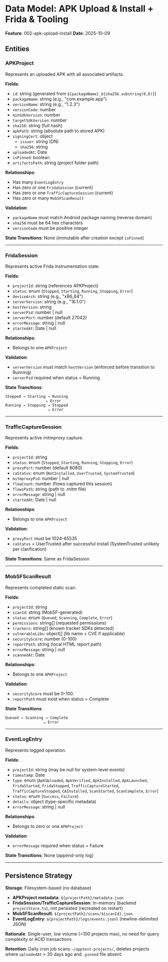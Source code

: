# Data Model: APK Upload & Install + Frida & Tooling

**Feature**: 002-apk-upload-install
**Date**: 2025-10-09

## Entities

### APKProject

Represents an uploaded APK with all associated artifacts.

**Fields**:
- `id`: string (generated from `${packageName}_${sha256.substring(0,8)}`)
- `packageName`: string (e.g., "com.example.app")
- `versionName`: string (e.g., "1.2.3")
- `versionCode`: number
- `minSdkVersion`: number
- `targetSdkVersion`: number
- `sha256`: string (full hash)
- `apkPath`: string (absolute path to stored APK)
- `signingCert`: object
  - `issuer`: string (DN)
  - `sha256`: string
- `uploadedAt`: Date
- `isPinned`: boolean
- `artifactsPath`: string (project folder path)

**Relationships**:
- Has many `EventLogEntry`
- Has zero or one `FridaSession` (current)
- Has zero or one `TrafficCaptureSession` (current)
- Has zero or many `MobSFScanResult`

**Validation**:
- `packageName` must match Android package naming (reverse domain)
- `sha256` must be 64 hex characters
- `versionCode` must be positive integer

**State Transitions**: None (immutable after creation except `isPinned`)

---

### FridaSession

Represents active Frida instrumentation state.

**Fields**:
- `projectId`: string (references APKProject)
- `status`: enum (`Stopped`, `Starting`, `Running`, `Stopping`, `Error`)
- `deviceArch`: string (e.g., "x86_64")
- `serverVersion`: string (e.g., "16.1.0")
- `hostVersion`: string
- `serverPid`: number | null
- `serverPort`: number (default 27042)
- `errorMessage`: string | null
- `startedAt`: Date | null

**Relationships**:
- Belongs to one `APKProject`

**Validation**:
- `serverVersion` must match `hostVersion` (enforced before transition to Running)
- `serverPid` required when status = Running

**State Transitions**:
```
Stopped → Starting → Running
                  ↘ Error
Running → Stopping → Stopped
                   ↘ Error
```

---

### TrafficCaptureSession

Represents active mitmproxy capture.

**Fields**:
- `projectId`: string
- `status`: enum (`Stopped`, `Starting`, `Running`, `Stopping`, `Error`)
- `proxyPort`: number (default 8080)
- `caStatus`: enum (`NotInstalled`, `UserTrusted`, `SystemTrusted`)
- `mitmproxyPid`: number | null
- `flowCount`: number (flows captured this session)
- `flowsPath`: string (path to .mitm file)
- `errorMessage`: string | null
- `startedAt`: Date | null

**Relationships**:
- Belongs to one `APKProject`

**Validation**:
- `proxyPort` must be 1024-65535
- `caStatus` = UserTrusted after successful install (SystemTrusted unlikely per clarification)

**State Transitions**: Same as FridaSession

---

### MobSFScanResult

Represents completed static scan.

**Fields**:
- `projectId`: string
- `scanId`: string (MobSF-generated)
- `status`: enum (`Queued`, `Scanning`, `Complete`, `Error`)
- `permissions`: string[] (requested permissions)
- `trackers`: string[] (known tracker SDKs detected)
- `vulnerableLibs`: object[] (lib name + CVE if applicable)
- `securityScore`: number (0-100)
- `reportPath`: string (local HTML report path)
- `errorMessage`: string | null
- `scannedAt`: Date

**Relationships**:
- Belongs to one `APKProject`

**Validation**:
- `securityScore` must be 0-100
- `reportPath` must exist when status = Complete

**State Transitions**:
```
Queued → Scanning → Complete
                 ↘ Error
```

---

### EventLogEntry

Represents logged operation.

**Fields**:
- `projectId`: string (may be null for system-level events)
- `timestamp`: Date
- `type`: enum (`ApkUploaded`, `ApkVerified`, `ApkInstalled`, `ApkLaunched`, `FridaStarted`, `FridaStopped`, `TrafficCaptureStarted`, `TrafficCaptureStopped`, `CAInstalled`, `ScanStarted`, `ScanComplete`, `Error`)
- `status`: enum (`Success`, `Failure`)
- `details`: object (type-specific metadata)
- `errorMessage`: string | null

**Relationships**:
- Belongs to zero or one `APKProject`

**Validation**:
- `errorMessage` required when status = Failure

**State Transitions**: None (append-only log)

---

## Persistence Strategy

**Storage**: Filesystem-based (no database)

- **APKProject metadata**: `${projectPath}/metadata.json`
- **FridaSession/TrafficCaptureSession**: In-memory (backend `projectStore.ts`), not persisted (recreated on restart)
- **MobSFScanResult**: `${projectPath}/scans/${scanId}.json`
- **EventLogEntry**: `${projectPath}/logs/events.jsonl` (newline-delimited JSON)

**Rationale**: Single-user, low volume (~100 projects max), no need for query complexity or ACID transactions.

**Retention**: Daily cron job scans `~/apptest-projects/`, deletes projects where `uploadedAt` > 30 days ago and `.pinned` file absent.
